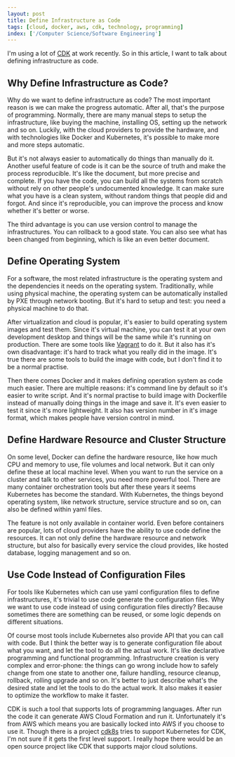 ```yaml
---
layout: post
title: Define Infrastructure as Code
tags: [cloud, docker, aws, cdk, technology, programming]
index: ['/Computer Science/Software Engineering']
---
```


I'm using a lot of [CDK](https://aws.amazon.com/cdk/) at work recently. So in this article, I want to talk about defining infrastructure as code.

## Why Define Infrastructure as Code?

Why do we want to define infrastructure as code? The most important reason is we can make the progress automatic. After all, that's the purpose of programming. Normally, there are many manual steps to setup the infrastructure, like buying the machine, installing OS, setting up the network and so on. Luckily, with the cloud providers to provide the hardware, and with technologies like Docker and Kubernetes, it's possible to make more and more steps automatic.

But it's not always easier to automatically do things than manually do it. Another useful feature of code is it can be the source of truth and make the process reproducible. It's like the document, but more precise and complete. If you have the code, you can build all the systems from scratch without rely on other people's undocumented knowledge. It can make sure what you have is a clean system, without random things that people did and forgot. And since it's reproducible, you can improve the process and know whether it's better or worse.

The third advantage is you can use version control to manage the infrastructures. You can rollback to a good state. You can also see what has been changed from beginning, which is like an even better document.

## Define Operating System

For a software, the most related infrastructure is the operating system and the dependencies it needs on the operating system. Traditionally, while using physical machine, the operating system can be automatically installed by PXE through network booting. But it's hard to setup and test: you need a physical machine to do that.

After virtualization and cloud is popular, it's easier to build operating system images and test them. Since it's virtual machine, you can test it at your own development desktop and things will be the same while it's running on production. There are some tools like [Vagrant](https://www.vagrantup.com/) to do it. But it also has it's own disadvantage: it's hard to track what you really did in the image. It's true there are some tools to build the image with code, but I don't find it to be a normal practise.

Then there comes Docker and it makes defining operation system as code much easier. There are multiple reasons: it's command line by default so it's easier to write script. And it's normal practise to build image with Dockerfile instead of manually doing things in the image and save it. It's even easier to test it since it's more lightweight. It also has version number in it's image format, which makes people have version control in mind.

## Define Hardware Resource and Cluster Structure

On some level, Docker can define the hardware resource, like how much CPU and memory to use, file volumes and local network. But it can only define these at local machine level. When you want to run the service on a cluster and talk to other services, you need more powerful tool. There are many container orchestration tools but after these years it seems Kubernetes has become the standard. With Kubernetes, the things beyond operating system, like network structure, service structure and so on, can also be defined within yaml files.

The feature is not only available in container world. Even before containers are popular, lots of cloud providers have the ability to use code define the resources. It can not only define the hardware resource and network structure, but also for basically every service the cloud provides, like hosted database, logging management and so on.

## Use Code Instead of Configuration Files

For tools like Kubernetes which can use yaml configuration files to define infrastructures, it's trivial to use code generate the configuration files. Why we want to use code instead of using configuration files directly? Because sometimes there are something can be reused, or some logic depends on different situations.

Of course most tools include Kubernetes also provide API that you can call with code. But I think the better way is to generate configuration file about what you want, and let the tool to do all the actual work. It's like declarative programming and functional programming. Infrastructure creation is very complex and error-phone: the things can go wrong include how to safely change from one state to another one, failure handling, resource cleanup, rollback, rolling upgrade and so on. It's better to just describe what's the desired state and let the tools to do the actual work. It also makes it easier to optimize the workflow to make it faster.

CDK is such a tool that supports lots of programming languages. After run the code it can generate AWS Cloud Formation and run it. Unfortunately it's from AWS which means you are basically locked into AWS if you choose to use it. Though there is a project [cdk8s](https://cdk8s.io/) tries to support Kubernetes for CDK, I'm not sure if it gets the first level support. I really hope there would be an open source project like CDK that supports major cloud solutions.
